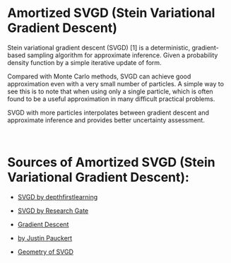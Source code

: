 # Amortized SVGD (Stein Variational Gradient Descent)

Stein variational gradient descent (SVGD) [1] is a deterministic, gradient-based sampling algorithm for approximate inference. Given a probability density function by a simple iterative update of form.


Compared with Monte Carlo methods, SVGD can achieve good approximation even with a very small number of particles. A simple way to see this is to note that when using only a single particle, which is often found to be a useful approximation in many difficult practical problems. 

SVGD with more particles interpolates between gradient descent and approximate inference and provides better uncertainty assessment.

</br>

# Sources of Amortized SVGD (Stein Variational Gradient Descent): 

- [SVGD by depthfirstlearning](https://www.depthfirstlearning.com/2020/SVGD)

- [SVGD by Research Gate](https://www.researchgate.net/publication/318584457_Learning_to_Draw_Samples_with_Amortized_Stein_Variational_Gradient_Descent)

- [Gradient Descent](https://www.youtube.com/watch?v=sDv4f4s2SB8)

- [by Justin Pauckert](https://www.youtube.com/watch?v=znVcfdVILs0)

- [Geometry of SVGD](https://www.youtube.com/watch?v=2tiu3HDJjE4)
